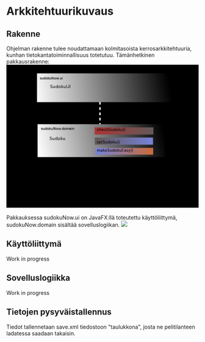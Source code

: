 # Arkkitehtuurikuvaus
## Rakenne
Ohjelman rakenne tulee noudattamaan kolmitasoista kerrosarkkitehtuuria, kunhan tietokantatoiminnallisuus totetutuu. Tämänhetkinen pakkausrakenne:
<img src="https://raw.githubusercontent.com/VirtualAkseli/ot-harjoitustyo/master/dokumentointi/arkkitehtuurikaavio.png" alt="Arkkitehtuurikuvaus" width="700">

Pakkauksessa sudokuNow.ui on JavaFX:llä toteutettu käyttöliittymä, sudokuNow.domain sisältää sovelluslogiikan.
<img src="https://proxy.duckduckgo.com/iu/?u=http%3A%2F%2Fdancesportlive.net%2Fdsl%2Fimages%2Funder_construction.gif&f=1">
## Käyttöliittymä
Work in progress

## Sovelluslogiikka 
Work in progress

## Tietojen pysyväistallennus
Tiedot tallennetaan save.xml tiedostoon "taulukkona", josta ne pelitilanteen ladatessa saadaan takaisin. 
